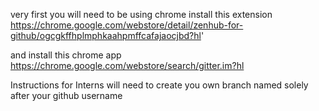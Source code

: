 
very first
you will need to be using chrome
install this extension https://chrome.google.com/webstore/detail/zenhub-for-github/ogcgkffhplmphkaahpmffcafajaocjbd?hl'

and install this chrome app
https://chrome.google.com/webstore/search/gitter.im?hl

Instructions for Interns
will need to create you own branch named solely after your github username
